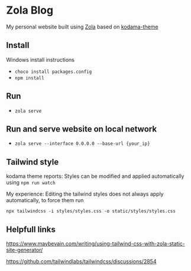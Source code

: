 # Zola Blog

My personal website built using [Zola](https://www.getzola.org/) based on [kodama-theme](https://github.com/adfaure/kodama-theme)

## Install

Windows install instructions

- `choco install packages.config`
- `npm install`

## Run

- `zola serve` 

## Run and serve website on local network

- `zola serve --interface 0.0.0.0 --base-url {your_ip}`

## Tailwind style

kodama theme reports: Styles can be modified and applied automatically using `npm run watch`

My experience: Editing the tailwind styles does not always apply automatically, to force them run

`npx tailwindcss -i styles/styles.css -o static/styles/styles.css`

## Helpfull links

https://www.maybevain.com/writing/using-tailwind-css-with-zola-static-site-generator/

https://github.com/tailwindlabs/tailwindcss/discussions/2854

